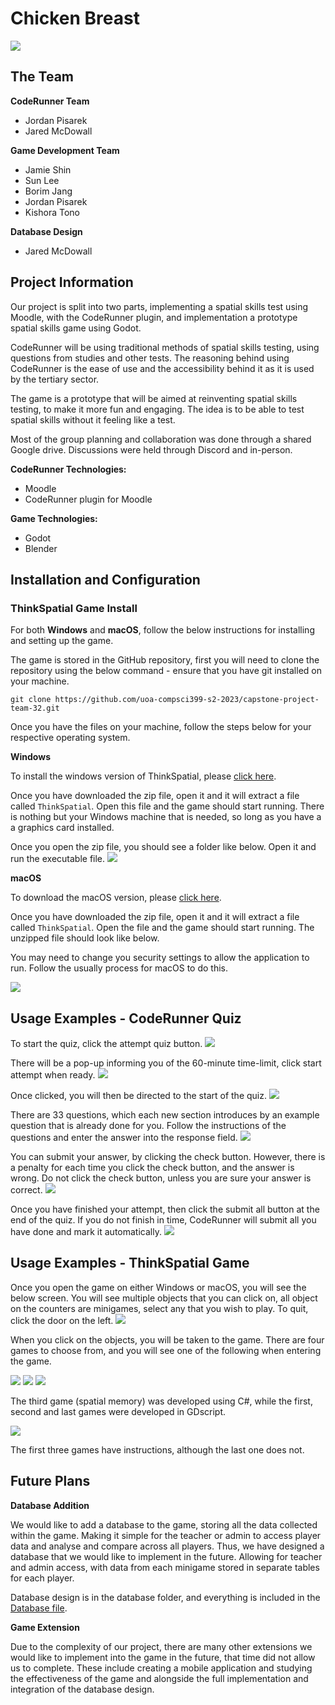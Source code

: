 # Chicken Breast

![](./markdown/team-logo.png)

## The Team

**CodeRunner Team**
- Jordan Pisarek
- Jared McDowall

**Game Development Team**
- Jamie Shin
- Sun Lee
- Borim Jang
- Jordan Pisarek
- Kishora Tono

**Database Design**
- Jared McDowall

## Project Information
Our project is split into two parts, implementing a spatial skills test using Moodle, with the CodeRunner plugin, and implementation a prototype spatial skills game using Godot.

CodeRunner will be using traditional methods of spatial skills testing, using questions from studies and other tests. The reasoning behind using CodeRunner is the ease of use and the accessibility behind it as it is used by the tertiary sector. 

The game is a prototype that will be aimed at reinventing spatial skills testing, to make it more fun and engaging. The idea is to be able to test spatial skills without it feeling like a test. 

Most of the group planning and collaboration was done through a shared Google drive. Discussions were held through Discord and in-person.

**CodeRunner Technologies:**
- Moodle
- CodeRunner plugin for Moodle

**Game Technologies:**
- Godot
- Blender

## Installation and Configuration

### ThinkSpatial Game Install

For both **Windows** and **macOS**, follow the below instructions for installing and setting up the game.

The game is stored in the GitHub repository, first you will need to clone the repository using the below command - ensure that you have git installed on your machine.

```
git clone https://github.com/uoa-compsci399-s2-2023/capstone-project-team-32.git
```
Once you have the files on your machine, follow the steps below for your respective operating system.

**Windows**

To install the windows version of ThinkSpatial, please 
[click here](https://drive.google.com/file/d/1pOHBEYAE82SXFwd2g84fccgc8ECBPKG0/view?usp=share_link).

Once you have downloaded the zip file, open it and it will extract a file called `ThinkSpatial`. Open this file and the game should start running. There is nothing but your Windows machine that is needed, so long as you have a a graphics card installed.

Once you open the zip file, you should see a folder like below. Open it and run the executable file.
![](./markdown/image2.png)

**macOS**

To download the macOS version, please [click here](https://drive.google.com/file/d/1AL3dd4Vs2stjWE4KVOLkqRDQhmEqaCSp/view?usp=share_link).

Once you have downloaded the zip file, open it and it will extract a file called `ThinkSpatial`. Open the file and the game should start running. The unzipped file should look like below.

You may need to change you security settings to allow the application to run. Follow the usually process for macOS to do this.

![](./markdown/macDownload.png)

## Usage Examples - CodeRunner Quiz
To start the quiz, click the attempt quiz button.
![](./markdown/coderunner-1.png)

There will be a pop-up informing you of the 60-minute time-limit, click start attempt when ready.
![](./markdown/coderunner2.png)

Once clicked, you will then be directed to the start of the quiz.
![](./markdown/coderunner3.png)

There are 33 questions, which each new section introduces by an example question that is already done for you. Follow the instructions of the questions and enter the answer into the response field.
![](./markdown/coderunner4.png)

You can submit your answer, by clicking the check button. However, there is a penalty for each time you click the check button, and the answer is wrong. Do not click the check button, unless you are sure your answer is correct.
![](./markdown/coderunner5.png)

Once you have finished your attempt, then click the submit all button at the end of the quiz. If you do not finish in time, CodeRunner will submit all you have done and mark it automatically.
![](./markdown/coderunner6.png)

## Usage Examples - ThinkSpatial Game

Once you open the game on either Windows or macOS, you will see the below screen. You will see multiple objects that you can click on, all object on the counters are minigames, select any that you wish to play. To quit, click the door on the left.
![](./markdown/ThinkSpatial-menu.png)

When you click on the objects, you will be taken to the game. There are four games to choose from, and you will see one of the following when entering the game.

![](./markdown/miro.png)
![](./markdown/vantage.png)
![](./markdown/game-borim.png)

The third game (spatial memory) was developed using C#, while the first, second and last games were developed in GDscript.

![](./markdown/game-kishoraSun.png)

The first three games have instructions, although the last one does not.

## Future Plans

**Database Addition**

We would like to add a database to the game, storing all the data collected within the game. Making it simple for the teacher or admin to access player data and analyse and compare across all players. Thus, we have designed a database that we would like to implement in the future. Allowing for teacher and admin access, with data from each minigame stored in separate tables for each player.

Database design is in the database folder, and everything is included in the [Database file](https://github.com/uoa-compsci399-s2-2023/capstone-project-team-32/tree/main/database). 

**Game Extension**

Due to the complexity of our project, there are many other extensions we would like to implement into the game in the future, that time did not allow us to complete. These include creating a mobile application and studying the effectiveness of the game and alongside the full implementation and integration of the database design.
